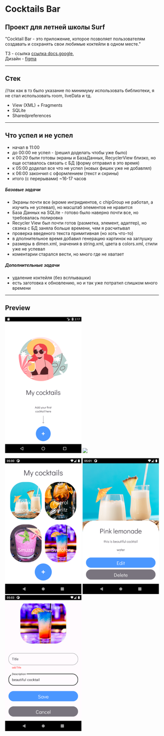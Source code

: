 # Cocktails Bar

## Проект для летней школы Surf

"Cocktail Bar -  это приложение, которое позволяет пользователям создавать и сохранять свои любимые коктейли в одном месте."

ТЗ - ссылка [ссылка docs.google](https://docs.google.com/document/d/16poPTQjJIaynjJpQzxlrNiPPSd_20PaDv9OXHKY9w6o/edit),  
 Дизайн - [figma](https://www.figma.com/file/UCmGNNZj7950sB6sD9BaCG/Android-Test---Cocktail-Bar?type=design&node-id=5-671&mode=design&t=Z0hn3tvPIjFF7NTv-0)
***

## Стек
//так как в тз было указание по минимуму использовать библиотеки, я не стал использовать room, liveData и тд.

- View (XML) + Fragments
- SQLite
- Sharedpreferences
  
***


## Что успел и не успел 
- начал в 11:00
- до 00:00 не успел - (решил доделать чтобы уже было)
- к 00:20 были готовы экраны и БазаДанных, RecyclerView близко, но еще оставалось связать с БД (форму отправил в это время)
- к 05:00 доделал все что не успел (новых фишек уже не добавлял)
- к 06:00 закончил с оформлением (текст и скрины) 
- итого (с перерывами) ~16-17 часов 
  
##### Базовые задачи
- Экраны почти все (кроме ингридиентов, с chipGroup не работал, а изучить не успевал), но масштаб элементов не нравится
- База Данных на SQLite - готово было наверно почти все, но требовалась полировка
- Recycler View был почти готов (разметка, элемент, адаптер), но свзяка с БД заняла больше времени, чем я расчитывал
- проверка введеного текста примитивная (но хоть что-то)
- в дполнительное время добавил генерацию картинок на заглушку
- размеры в dimen.xml, значения в string.xml, цвета в colors.xml, стили уже не успевал
- коментарии старался вести, но много где не хватает

##### Дополнительные задачи
- удаление коктейля (без всплывашки)
- есть заготовка к обновлению, но и так уже потратил слишком много времени

***

## Preview

<img src="myCocktailsEmpty.png" width="250" /> <img src="all.gif" width="250" /> 

<img src="myCocktails.png" width="250" /> <img src="cocktailDetail.png" width="250" /> <img src="createCocktail.png" width="250" />


